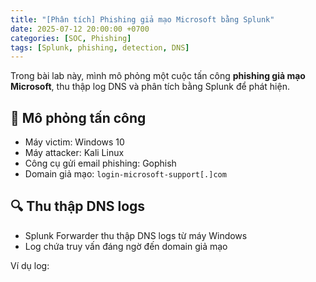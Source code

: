 ```yaml
---
title: "[Phân tích] Phishing giả mạo Microsoft bằng Splunk"
date: 2025-07-12 20:00:00 +0700
categories: [SOC, Phishing]
tags: [Splunk, phishing, detection, DNS]
---
```


Trong bài lab này, mình mô phỏng một cuộc tấn công **phishing giả mạo Microsoft**, thu thập log DNS và phân tích bằng Splunk để phát hiện.

## 🧪 Mô phỏng tấn công
- Máy victim: Windows 10
- Máy attacker: Kali Linux
- Công cụ gửi email phishing: Gophish
- Domain giả mạo: `login-microsoft-support[.]com`

## 🔍 Thu thập DNS logs
- Splunk Forwarder thu thập DNS logs từ máy Windows
- Log chứa truy vấn đáng ngờ đến domain giả mạo

Ví dụ log:
